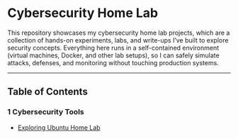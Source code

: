 # Cybersecurity Home Lab

This repository showcases my cybersecurity home lab projects, which are a collection of hands-on experiments, labs, and write-ups I’ve built to explore security concepts. Everything here runs in a self-contained environment (virtual machines, Docker, and other lab setups), so I can safely simulate attacks, defenses, and monitoring without touching production systems.

---

## Table of Contents

### 1 Cybersecurity Tools
- [Exploring Ubuntu Home Lab](%20CyberSecurity%20Tools/Exploring%20Ubuntu%20Home%20Lab.md)
